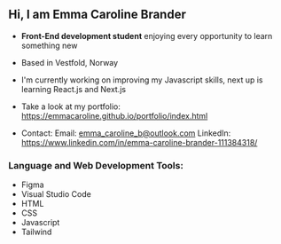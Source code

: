 ## Hi, I am Emma Caroline Brander

- __Front-End development student__ enjoying every opportunity to learn something new
- Based in Vestfold, Norway
- I'm currently working on improving my Javascript skills, next up is learning React.js and Next.js
- Take a look at my portfolio: https://emmacaroline.github.io/portfolio/index.html
  
- Contact:
  Email: emma_caroline_b@outlook.com
  LinkedIn: https://www.linkedin.com/in/emma-caroline-brander-111384318/


### Language and Web Development Tools:
- Figma
- Visual Studio Code
- HTML
- CSS
- Javascript
- Tailwind
